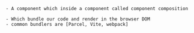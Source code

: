 <!-- component composition -->
    - A component which inside a component called component composition

<!-- Bundler -->
    - Which bundle our code and render in the browser DOM
    - common bundlers are [Parcel, Vite, webpack]

<!-- Config Driven UI -->